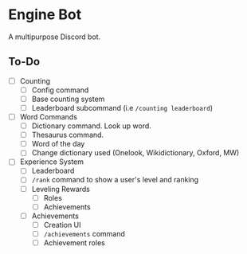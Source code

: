 # Engine Bot
A multipurpose Discord bot. 

## To-Do
- [ ] Counting
    - [ ] Config command
    - [ ] Base counting system
    - [ ] Leaderboard subcommand (i.e `/counting leaderboard`)
- [ ] Word Commands
    - [ ] Dictionary command. Look up word.
    - [ ] Thesaurus command.
    - [ ] Word of the day
    - [ ] Change dictionary used (Onelook, Wikidictionary, Oxford, MW)
- [ ] Experience System
    - [ ] Leaderboard
    - [ ] `/rank` command to show a user's level and ranking
    - [ ] Leveling Rewards
        - [ ] Roles
        - [ ] Achievements
    - [ ] Achievements
       - [ ] Creation UI
       - [ ] `/achievements` command
       - [ ] Achievement roles
